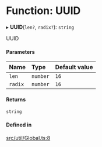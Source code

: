 # Function: UUID

▸ **UUID**(`len?`, `radix?`): `string`

UUID

#### Parameters

| Name | Type | Default value |
| :------ | :------ | :------ |
| `len` | `number` | `16` |
| `radix` | `number` | `16` |

#### Returns

`string`

#### Defined in

[src/util/Global.ts:8](https://github.com/Orillusion/orillusion/blob/main/src/util/Global.ts#L8)
